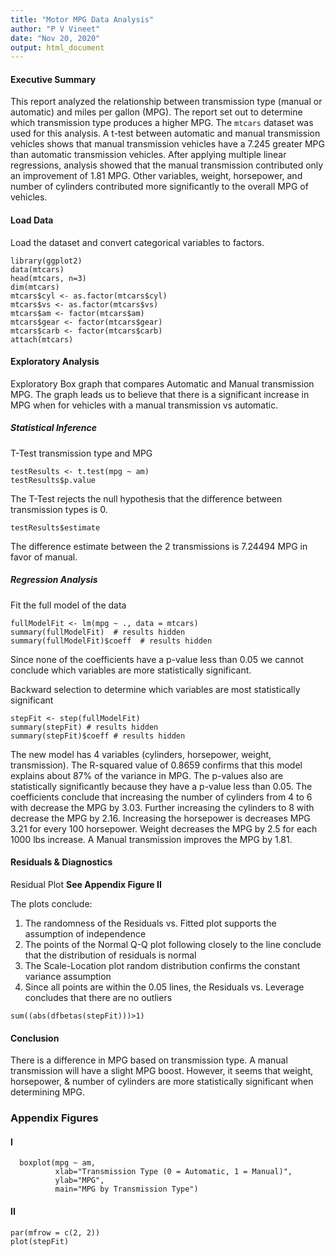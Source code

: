 ```yaml
---
title: "Motor MPG Data Analysis"
author: "P V Vineet"
date: "Nov 20, 2020"
output: html_document
---
```


#### Executive Summary
This report analyzed the relationship between transmission type (manual or 
automatic) and miles per gallon (MPG). The report set out to determine which 
transmission type produces a higher MPG. The `mtcars` dataset was used for this
analysis. A t-test between automatic and manual transmission vehicles shows that
manual transmission vehicles have a 7.245 greater MPG than automatic 
transmission vehicles. After applying multiple linear regressions, analysis 
showed that the manual transmission contributed only an improvement of 1.81 MPG.
Other variables, weight, horsepower, and number of 
cylinders contributed more significantly to the overall MPG of vehicles.

#### Load Data
Load the dataset and convert categorical variables to factors.
```{r results='hide', message=FALSE}
library(ggplot2)
data(mtcars)
head(mtcars, n=3)
dim(mtcars)
mtcars$cyl <- as.factor(mtcars$cyl)
mtcars$vs <- as.factor(mtcars$vs)
mtcars$am <- factor(mtcars$am)
mtcars$gear <- factor(mtcars$gear)
mtcars$carb <- factor(mtcars$carb)
attach(mtcars)
```

#### Exploratory Analysis
 Exploratory Box graph that compares Automatic and Manual 
transmission MPG. The graph leads us to believe that there is a significant 
increase in MPG when for vehicles with a manual transmission vs automatic.

##### Statistical Inference
T-Test transmission type and MPG
```{r}
testResults <- t.test(mpg ~ am)
testResults$p.value
```
The T-Test rejects the null hypothesis that the difference between transmission
types is 0.  
```{r}
testResults$estimate
```
The difference estimate between the 2 transmissions is 7.24494 MPG in favor of 
manual.

##### Regression Analysis
Fit the full model of the data
```{r results='hide'}
fullModelFit <- lm(mpg ~ ., data = mtcars)
summary(fullModelFit)  # results hidden
summary(fullModelFit)$coeff  # results hidden
```
Since none of the coefficients have a p-value less than 0.05 we cannot conclude
which variables are more statistically significant. 

Backward selection to determine which variables are most statistically 
significant
```{r results='hide'}
stepFit <- step(fullModelFit)
summary(stepFit) # results hidden
summary(stepFit)$coeff # results hidden
```

The new model has 4 variables (cylinders, horsepower, weight, transmission). The
R-squared value of 0.8659 confirms that this model explains about 87% of the 
variance in MPG. The p-values also are statistically significantly because they
have a p-value less than 0.05. The coefficients conclude that increasing the 
number of cylinders from 4 to 6 with decrease the MPG by 3.03.  Further 
increasing the cylinders to 8 with decrease the MPG by 2.16.  Increasing the 
horsepower is decreases MPG 3.21 for every 100 horsepower.  Weight decreases the
MPG by 2.5 for each 1000 lbs increase. A Manual transmission improves the MPG by
1.81.

#### Residuals & Diagnostics
Residual Plot
**See Appendix Figure II**

The plots conclude:

1. The randomness of the Residuals vs. Fitted plot supports the assumption of
independence
2. The points of the Normal Q-Q plot following closely to the line conclude that
the distribution of residuals is normal
3. The Scale-Location plot random distribution confirms the constant variance 
assumption
4. Since all points are within the 0.05 lines, the Residuals vs. Leverage 
concludes that there are no outliers
```{r}
sum((abs(dfbetas(stepFit)))>1)
```

#### Conclusion
There is a difference in MPG based on transmission type. A manual transmission
will have a slight MPG boost. However, it seems that weight, horsepower, & 
number of cylinders are more statistically significant when determining MPG.

### Appendix Figures

#### I
```{r echo=FALSE}
  boxplot(mpg ~ am, 
          xlab="Transmission Type (0 = Automatic, 1 = Manual)", 
          ylab="MPG",
          main="MPG by Transmission Type")
```

#### II
```{r echo=FALSE}
par(mfrow = c(2, 2))
plot(stepFit)
```
